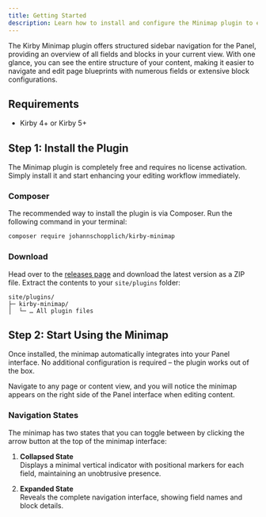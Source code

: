 ```yaml
---
title: Getting Started
description: Learn how to install and configure the Minimap plugin to enhance your Kirby Panel experience.
---
```


The Kirby Minimap plugin offers structured sidebar navigation for the Panel, providing an overview of all fields and blocks in your current view. With one glance, you can see the entire structure of your content, making it easier to navigate and edit page blueprints with numerous fields or extensive block configurations.

## Requirements

- Kirby 4+ or Kirby 5+

## Step 1: Install the Plugin

The Minimap plugin is completely free and requires no license activation. Simply install it and start enhancing your editing workflow immediately.

### Composer

The recommended way to install the plugin is via Composer. Run the following command in your terminal:

```bash
composer require johannschopplich/kirby-minimap
```

### Download

Head over to the [releases page](https://github.com/johannschopplich/kirby-minimap/releases) and download the latest version as a ZIP file. Extract the contents to your `site/plugins` folder:

```
site/plugins/
├─ kirby-minimap/
│  └─ … All plugin files
```

## Step 2: Start Using the Minimap

Once installed, the minimap automatically integrates into your Panel interface. No additional configuration is required – the plugin works out of the box.

Navigate to any page or content view, and you will notice the minimap appears on the right side of the Panel interface when editing content.

### Navigation States

The minimap has two states that you can toggle between by clicking the arrow button at the top of the minimap interface:

1. **Collapsed State**  
   Displays a minimal vertical indicator with positional markers for each field, maintaining an unobtrusive presence.

2. **Expanded State**  
   Reveals the complete navigation interface, showing field names and block details.
